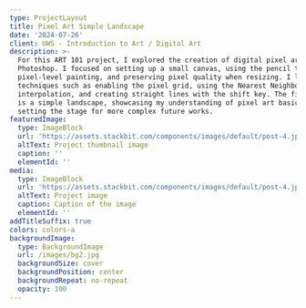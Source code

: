 ```yaml
---
type: ProjectLayout
title: Pixel Art Simple Landscape
date: '2024-07-26'
client: UWS - Introduction to Art / Digital Art
description: >-
  For this ART 101 project, I explored the creation of digital pixel art using
  Photoshop. I focused on setting up a small canvas, using the pencil tool for
  pixel-level painting, and preserving pixel quality when resizing. I learned
  techniques such as enabling the pixel grid, using the Nearest Neighbor
  interpolation, and creating straight lines with the shift key. The final piece
  is a simple landscape, showcasing my understanding of pixel art basics and
  setting the stage for more complex future works.
featuredImage:
  type: ImageBlock
  url: 'https://assets.stackbit.com/components/images/default/post-4.jpeg'
  altText: Project thumbnail image
  caption: ''
  elementId: ''
media:
  type: ImageBlock
  url: 'https://assets.stackbit.com/components/images/default/post-4.jpeg'
  altText: Project image
  caption: Caption of the image
  elementId: ''
addTitleSuffix: true
colors: colors-a
backgroundImage:
  type: BackgroundImage
  url: /images/bg2.jpg
  backgroundSize: cover
  backgroundPosition: center
  backgroundRepeat: no-repeat
  opacity: 100
---
```

